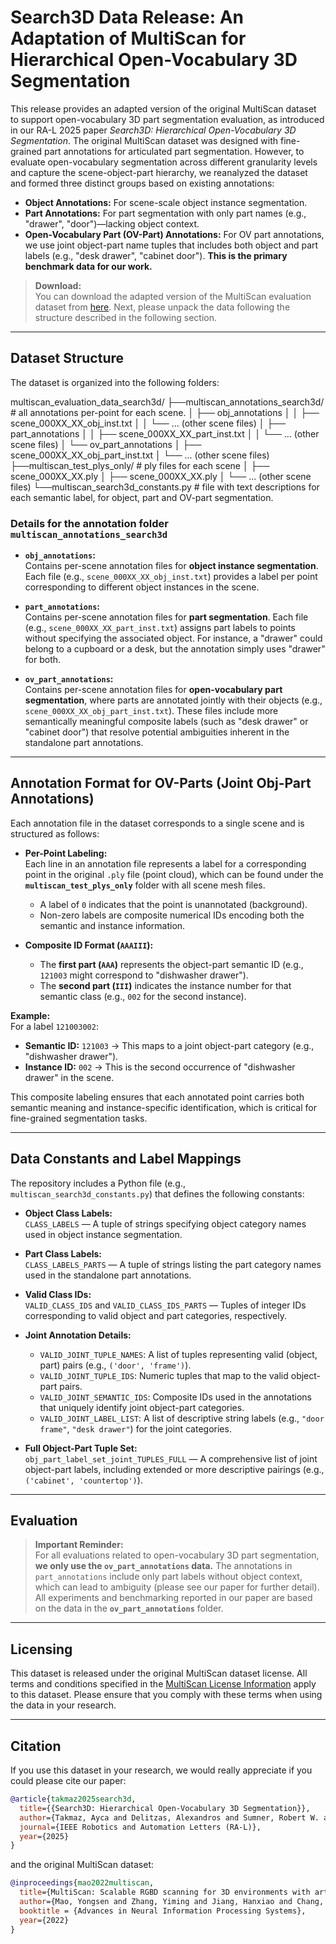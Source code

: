 # Search3D Data Release: An Adaptation of MultiScan for Hierarchical Open-Vocabulary 3D Segmentation

This release provides an adapted version of the original MultiScan dataset to support open-vocabulary 3D part segmentation evaluation, as introduced in our RA-L 2025 paper *Search3D: Hierarchical Open-Vocabulary 3D Segmentation*. The original MultiScan dataset was designed with fine-grained part annotations for articulated part segmentation. However, to evaluate open-vocabulary segmentation across different granularity levels and capture the scene-object-part hierarchy, we reanalyzed the dataset and formed three distinct groups based on existing annotations:

- **Object Annotations:** For scene-scale object instance segmentation.  
- **Part Annotations:** For part segmentation with only part names (e.g., "drawer", "door")—lacking object context.  
- **Open-Vocabulary Part (OV-Part) Annotations:** For OV part annotations, we use joint object-part name tuples that includes both object and part labels (e.g., "desk drawer", "cabinet door"). **This is the primary benchmark data for our work.**

> **Download:**  
> You can download the adapted version of the MultiScan evaluation dataset from [here](https://drive.google.com/drive/folders/1pyTHX3Ym8-StdWDvCVv72C6N_8GsjvSx?usp=sharing). Next, please unpack the data following the structure described in the following section. 

---

## Dataset Structure

The dataset is organized into the following folders:

  multiscan_evaluation_data_search3d/
    ├──multiscan_annotations_search3d/ # all annotations per-point for each scene. 
    │    ├── obj_annotations
    │    │   ├── scene_000XX_XX_obj_inst.txt
    │    │   └── ... (other scene files)
    │    ├── part_annotations
    │    │   ├── scene_000XX_XX_part_inst.txt
    │    │   └── ... (other scene files)
    │    └── ov_part_annotations
    │        ├── scene_000XX_XX_obj_part_inst.txt
    │        └── ... (other scene files)
    ├──multiscan_test_plys_only/ # ply files for each scene
    │    ├── scene_000XX_XX.ply
    │    ├── scene_000XX_XX.ply
    │    └── ... (other scene files)
    └──multiscan_search3d_constants.py # file with text descriptions for each semantic label, for object, part and OV-part segmentation.


### Details for the annotation folder **`multiscan_annotations_search3d`**
- **`obj_annotations`:**  
  Contains per-scene annotation files for **object instance segmentation**. Each file (e.g., `scene_000XX_XX_obj_inst.txt`) provides a label per point corresponding to different object instances in the scene.

- **`part_annotations`:**  
  Contains per-scene annotation files for **part segmentation**. Each file (e.g., `scene_000XX_XX_part_inst.txt`) assigns part labels to points without specifying the associated object. For instance, a "drawer" could belong to a cupboard or a desk, but the annotation simply uses "drawer" for both.

- **`ov_part_annotations`:**  
  Contains per-scene annotation files for **open-vocabulary part segmentation**, where parts are annotated jointly with their objects (e.g., `scene_000XX_XX_obj_part_inst.txt`). These files include more semantically meaningful composite labels (such as "desk drawer" or "cabinet door") that resolve potential ambiguities inherent in the standalone part annotations.

---

## Annotation Format for OV-Parts (Joint Obj-Part Annotations)

Each annotation file in the dataset corresponds to a single scene and is structured as follows:

- **Per-Point Labeling:**  
  Each line in an annotation file represents a label for a corresponding point in the original `.ply` file (point cloud), which can be found under the **`multiscan_test_plys_only`** folder with all scene mesh files.  
  - A label of `0` indicates that the point is unannotated (background).  
  - Non-zero labels are composite numerical IDs encoding both the semantic and instance information.

- **Composite ID Format (`AAAIII`):**  
  - The **first part (`AAA`)** represents the object-part semantic ID (e.g., `121003` might correspond to "dishwasher drawer").  
  - The **second part (`III`)** indicates the instance number for that semantic class (e.g., `002` for the second instance).

**Example:**  
For a label `121003002`:  
- **Semantic ID:** `121003` → This maps to a joint object-part category (e.g., "dishwasher drawer").  
- **Instance ID:** `002` → This is the second occurrence of "dishwasher drawer" in the scene.

This composite labeling ensures that each annotated point carries both semantic meaning and instance-specific identification, which is critical for fine-grained segmentation tasks.

---

## Data Constants and Label Mappings

The repository includes a Python file (e.g., `multiscan_search3d_constants.py`) that defines the following constants:

- **Object Class Labels:**  
  `CLASS_LABELS` — A tuple of strings specifying object category names used in object instance segmentation.

- **Part Class Labels:**  
  `CLASS_LABELS_PARTS` — A tuple of strings listing the part category names used in the standalone part annotations.

- **Valid Class IDs:**  
  `VALID_CLASS_IDS` and `VALID_CLASS_IDS_PARTS` — Tuples of integer IDs corresponding to valid object and part categories, respectively.

- **Joint Annotation Details:**  
  - `VALID_JOINT_TUPLE_NAMES`: A list of tuples representing valid (object, part) pairs (e.g., `('door', 'frame')`).  
  - `VALID_JOINT_TUPLE_IDS`: Numeric tuples that map to the valid object-part pairs.  
  - `VALID_JOINT_SEMANTIC_IDS`: Composite IDs used in the annotations that uniquely identify joint object-part categories.  
  - `VALID_JOINT_LABEL_LIST`: A list of descriptive string labels (e.g., `"door frame"`, `"desk drawer"`) for the joint categories.

- **Full Object-Part Tuple Set:**  
  `obj_part_label_set_joint_TUPLES_FULL` — A comprehensive list of joint object-part labels, including extended or more descriptive pairings (e.g., `('cabinet', 'countertop')`).

---

## Evaluation


> **Important Reminder:**  
> For all evaluations related to open-vocabulary 3D part segmentation, **we only use the `ov_part_annotations` data.** The annotations in `part_annotations` include only part labels without object context, which can lead to ambiguity (please see our paper for further detail). All experiments and benchmarking reported in our paper are based on the data in the **`ov_part_annotations`** folder. 

---

## Licensing

This dataset is released under the original MultiScan dataset license. All terms and conditions specified in the [MultiScan License Information](https://3dlg-hcvc.github.io/multiscan/#) apply to this dataset. Please ensure that you comply with these terms when using the data in your research.

---

## Citation

If you use this dataset in your research, we would really appreciate if you could please cite our paper:

```bibtex
@article{takmaz2025search3d,
  title={{Search3D: Hierarchical Open-Vocabulary 3D Segmentation}},
  author={Takmaz, Ayca and Delitzas, Alexandros and Sumner, Robert W. and Engelmann, Francis and Wald, Johanna and Tombari, Federico},
  journal={IEEE Robotics and Automation Letters (RA-L)},
  year={2025}
}
```

and the original MultiScan dataset:

```bibtex
@inproceedings{mao2022multiscan,
  title={MultiScan: Scalable RGBD scanning for 3D environments with articulated objects},
  author={Mao, Yongsen and Zhang, Yiming and Jiang, Hanxiao and Chang, Angel X and Savva, Manolis},
  booktitle = {Advances in Neural Information Processing Systems},
  year={2022}
}
```

